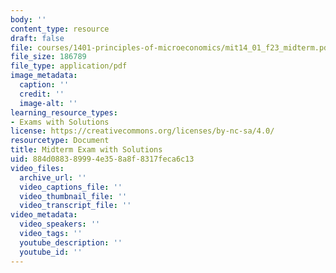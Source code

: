```yaml
---
body: ''
content_type: resource
draft: false
file: courses/1401-principles-of-microeconomics/mit14_01_f23_midterm.pdf
file_size: 186789
file_type: application/pdf
image_metadata:
  caption: ''
  credit: ''
  image-alt: ''
learning_resource_types:
- Exams with Solutions
license: https://creativecommons.org/licenses/by-nc-sa/4.0/
resourcetype: Document
title: Midterm Exam with Solutions
uid: 884d0883-8999-4e35-8a8f-8317feca6c13
video_files:
  archive_url: ''
  video_captions_file: ''
  video_thumbnail_file: ''
  video_transcript_file: ''
video_metadata:
  video_speakers: ''
  video_tags: ''
  youtube_description: ''
  youtube_id: ''
---
```

